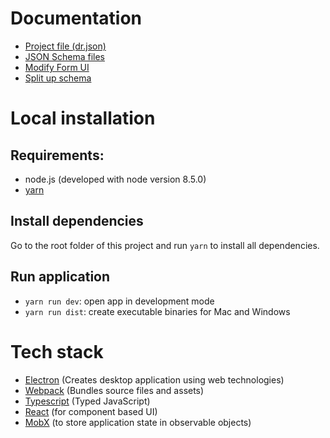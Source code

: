 # Documentation

- [Project file (dr.json)](./docs/project-file.md)
- [JSON Schema files](./docs/json-schema.md)
- [Modify Form UI](docs/modify-form-ui.md)
- [Split up schema](docs/split-up-schema.md)

# Local installation

## Requirements:

- node.js (developed with node version 8.5.0)
- [yarn](https://yarnpkg.com/en/docs/install)

## Install dependencies

Go to the root folder of this project and run `yarn` to install all dependencies.

## Run application

- `yarn run dev`:  open app in development mode
- `yarn run dist`: create executable binaries for Mac and Windows



# Tech stack

- [Electron](https://electronjs.org/) (Creates desktop application using web technologies)
- [Webpack](https://webpack.js.org/) (Bundles source files and assets)
- [Typescript](https://www.typescriptlang.org/) (Typed JavaScript)
- [React](https://reactjs.org/) (for component based UI)
- [MobX](https://mobx.js.org) (to store application state in observable objects)
